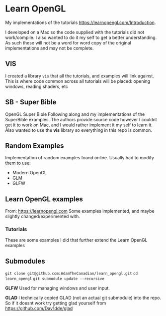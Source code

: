 # Learn OpenGL

My implementations of the tutorials https://learnopengl.com/Introduction.

I developed on a Mac so the code supplied with the tutorials did not work/compile. I also wanted to do it my self to get a better understanding. 
As such these will not be a word for word copy of the original implementations and may not be complete.

## VIS 

I created a library `vis` that all the tutorials, and examples will link against. This is where code common across all tutorials will be placed: opening windows, reading shaders, etc

## SB - Super Bible

OpenGL Super Bible
Following along and my implementations of the SuperBible examples. The authors provide source code however I couldnt get it to work on Mac, and I would rather implement it my self to learn it. Also wanted to use the **vis** library so everything in this repo is common.
## Random Examples

Implementation of random examples found online. Usually had to modify them to use:
- Modern OpenGL
- GLM
- GLFW
## Learn OpenGL examples

From: https://learnopengl.com
Some examples implemented, and maybe slightly changed/experimented with.
### Tutorials
These are some examples I did that further extend the Learn OpenGL examples
## Submodules
`git clone git@github.com:AdamTheCanadian/learn_opengl.git`
`cd learn_opengl`
`git submodule update --recursive` 

**GLFW**
Used for managing windows and user input.

**GLAD**
I technically copied GLAD (not an actual git submodule) into the repo. So if it doesnt work try getting glad yourself from 
https://github.com/Dav1dde/glad